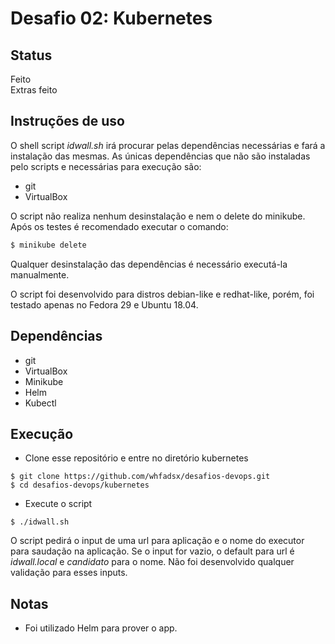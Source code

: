 # Desafio 02: Kubernetes

## Status

Feito<br>
Extras feito

## Instruções de uso

O shell script <i>idwall.sh</i> irá procurar pelas dependências necessárias e fará a instalação das mesmas. As únicas dependências que não são instaladas pelo scripts e necessárias para execução são:<br>
- git
- VirtualBox

O script não realiza nenhum desinstalação e nem o delete do minikube. Após os testes é recomendado executar o comando:<br>
```bash
$ minikube delete
```
Qualquer desinstalação das dependências é necessário executá-la manualmente.

O script foi desenvolvido para distros debian-like e redhat-like, porém, foi testado apenas no Fedora 29 e Ubuntu 18.04.

## Dependências
- git
- VirtualBox
- Minikube
- Helm
- Kubectl

## Execução
- Clone esse repositório e entre no diretório kubernetes
```
$ git clone https://github.com/whfadsx/desafios-devops.git
$ cd desafios-devops/kubernetes
```
- Execute o script
```
$ ./idwall.sh
```
O script pedirá o input de uma url para aplicação e o nome do executor para saudação na aplicação.
Se o input for vazio, o default para url é <i>idwall.local</i> e <i>candidato</i> para o nome.
Não foi desenvolvido qualquer validação para esses inputs.

## Notas

- Foi utilizado Helm para prover o app.